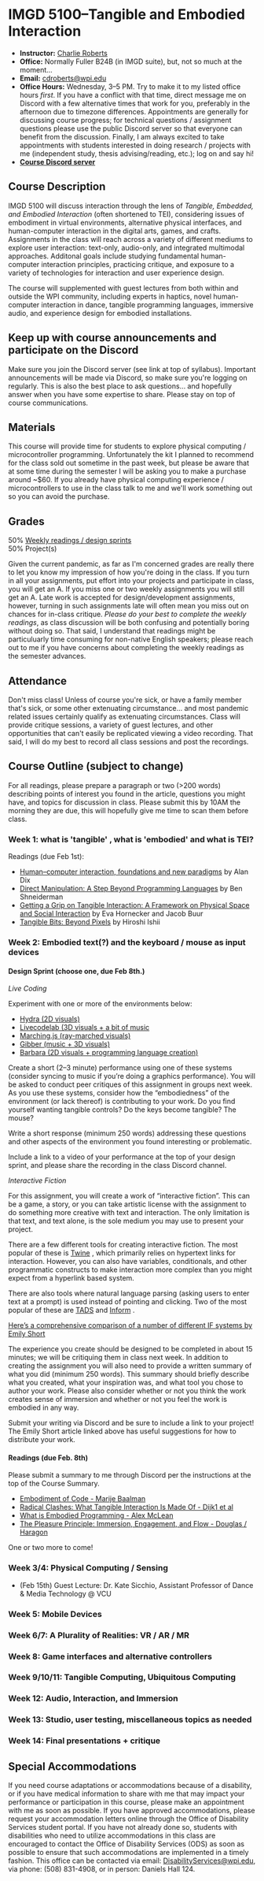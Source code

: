 # IMGD 5100–Tangible and Embodied Interaction

- **Instructor:** [Charlie Roberts](http://charlie-roberts.com)
- **Office:** Normally Fuller B24B (in IMGD suite), but, not so much at the moment...
- **Email:** <cdroberts@wpi.edu>
- **Office Hours:** Wednesday, 3–5 PM. Try to make it to my listed office hours _first_. If you have a conflict with that time, direct message me on Discord with a few alternative times that work for you, preferably in the afternoon due to timezone differences. Appointments are generally for discussing course progress; for technical questions / assignment questions please use the public Discord server so that everyone can benefit from the discussion. Finally, I am always excited to take appointments with students interested in doing research / projects with me (independent study, thesis advising/reading, etc.); log on and say hi! 
- **[Course Discord server](https://discord.gg/XR4R83aqFq)**

## Course Description
IMGD 5100 will discuss interaction through the lens of *Tangible, Embedded, and Embodied Interaction* (often shortened to TEI), considering issues of embodiment in virtual environments, alternative physical interfaces, and human-computer interaction in the digital arts, games, and crafts. Assignments in the class will reach across a variety of different mediums to explore user interaction: text-only, audio-only, and integrated multimodal approaches. Additonal goals include studying fundamental human-computer interaction principles, practicing critique, and exposure to a variety of technologies for interaction and user experience design.

The course will supplemented with guest lectures from both within and outside the WPI community, including experts in haptics, novel human-computer interaction in dance, tangible programming languages, immersive audio, and experience design for embodied installations. 

## Keep up with course announcements and participate on the Discord
Make sure you join the Discord server (see link at top of syllabus). Important announcements will be made via Discord, so make sure you're logging on regularly. This is also the best place to ask questions... and hopefully answer when you have some expertise to share. Please stay on top of course communications.

## Materials
This course will provide time for students to explore physical computing / microcontroller programming. Unfortunately the kit I planned to recommend for the class sold out sometime in the past week, but please be aware that at some time during the semester I will be asking you to make a purchase around ~$60. If you already have physical computing experience / microcontrollers to use in the class talk to me and we'll work something out so you can avoid the purchase.

## Grades
50% [Weekly readings / design sprints](https://github.com/IMGD-5100-2021/IMGD-5100-2021.github.io/blob/main/README.md#course-outline-subject-to-change)  
50% Project(s)

Given the current pandemic, as far as I'm concerned grades are really there to let you know my impression of how you're doing in the class. If you turn in all your assignments, put effort into your projects and participate in class, you will get an A. If you miss one or two weekly assignments you will still get an A. Late work is accepted for design/development assignments, however, turning in such assignments late will often mean you miss out on chances for in-class critique. *Please do your best to complete the weekly readings*, as class discussion will be both confusing and potentially boring without doing so. That said, I understand that readings might be particuluarly time consuming for non-native English speakers; please reach out to me if you have concerns about completing the weekly readings as the semester advances. 

## Attendance
Don't miss class! Unless of course you're sick, or have a family member that's sick, or some other extenuating circumstance... and most pandemic related issues certainly qualify as extenuating circumstances. Class will provide critique sessions, a variety of guest lectures, and other opportunities that can't easily be replicated viewing a video recording. That said, I will do my best to record all class sessions and post the recordings.

## Course Outline (subject to change)
For all readings, please prepare a paragraph or two (>200 words) describing points of interest you found in the article, questions you might have, and topics for discussion in class. Please submit this by 10AM the morning they are due, this will hopefully give me time to scan them before class.

### Week 1: what is 'tangible' , what is 'embodied' and what is TEI? 
Readings (due Feb 1st):
- [Human–computer interaction, foundations and new paradigms](https://www.alandix.com/academic/papers/JVLC-2016-HCI-FNP/JVLC-special-2016-draft.pdf) by Alan Dix  
- [Direct Manipulation:
A Step Beyond Programming Languages](https://www.cs.umd.edu/users/ben/papers/Shneiderman1983Direct.pdf) by Ben Shneiderman  
- [Getting a Grip on Tangible Interaction: A Framework on Physical Space and Social Interaction](http://www.ehornecker.de/Papers/FrameworkCHI.pdf) by Eva Hornecker and Jacob Buur  
- [Tangible Bits: Beyond Pixels](https://dl.acm.org/doi/pdf/10.1145/1347390.1347392) by Hiroshi Ishii  

### Week 2: Embodied text(?) and the keyboard / mouse as input devices
#### Design Sprint (choose one, due Feb 8th.)
*Live Coding*

Experiment with one or more of the environments below:
- [Hydra (2D visuals)](https://hydra.ojack.xyz)
- [Livecodelab (3D visuals + a bit of music](https://livecodelab.net/)
- [Marching.js (ray-marched visuals)](https://charlieroberts.github.io/marching/playground/)
- [Gibber (music + 3D visuals)](https://gibber.cc/alpha/playground)
- [Barbara (2D visuals + programming language creation)](https://www.barbara.graphics/)

Create a short (2–3 minute) performance using one of these systems (consider syncing to music if you’re doing a graphics performance). You will be asked to conduct peer critiques of this assignment in groups next week. As you use these systems, consider how the “embodiedness” of the environment (or lack thereof) is contributing to your work. Do you find yourself wanting tangible controls? Do the keys become tangible? The mouse?

Write a short response (minimum 250 words) addressing these questions and other aspects of the environment you found interesting or problematic. 

Include a link to a video of your performance at the top of your design sprint, and please share the recording in the class Discord channel. 

*Interactive Fiction*

For this assignment, you will create a work of “interactive fiction”. This can be a game, a story, or you can take artistic license with the assignment to do something more creative with text and interaction. The only limitation is that text, and text alone, is the sole medium you may use to present your project.

There are a few different tools for creating interactive fiction. The most popular of these is  [Twine](http://twinery.org/) , which primarily relies on hypertext links for interaction. However, you can also have variables, conditionals, and other programmatic constructs to make interaction more complex than you might expect from a hyperlink based system.

There are also tools where natural language parsing (asking users to enter text at a prompt) is used instead of pointing and clicking. Two of the most popular of these are   [TADS](http://www.tads.org/) 
and   [Inform](http://inform7.com/) . 

 [Here’s a comprehensive comparison of a number of different IF systems by Emily Short](https://emshort.blog/how-to-play/writing-if/)

The experience you create should be designed to be completed in about 15 minutes; we will be critiquing them in class next week. In addition to creating the assignment you will also need to provide a written summary of what you did (minimum 250 words). This summary should briefly describe what you created, what your inspiration was, and what tool you chose to author your work. Please also consider whether or not you think the work creates sense of immersion and whether or not you feel the work is embodied in any way.

Submit your writing via Discord and be sure to include a link to your project! The Emily Short article linked above has useful suggestions for how to distribute your work.

#### Readings (due Feb. 8th)
Please submit a summary to me through Discord per the instructions at the top of the Course Summary.
- [Embodiment of Code - Marije Baalman](https://zenodo.org/record/18748#.YBepti9h124)
- [Radical Clashes: What Tangible Interaction Is Made Of - Dijk1 et al](https://dl.acm.org/doi/pdf/10.1145/2460625.2460680?casa_token=nkmEsDhG44IAAAAA:sYqyBsnk4_tssXNF-5-SyyIpUbZZiJlu_L_7AuIiUahK_0TCU6vJKLCWjmrO_rNlHZ_yNvUk9-mw)
- [What is Embodied Programming - Alex McLean](https://slab.org/what-is-embodied-programming/)
- [The Pleasure Principle: Immersion, Engagement, and Flow - Douglas / Haragon](https://www.researchgate.net/publication/221267256_The_pleasure_principle_immersion_engagement_flow)

One or two more to come!


### Week 3/4: Physical Computing / Sensing
- (Feb 15th) Guest Lecture: Dr. Kate Sicchio, Assistant Professor of Dance & Media Technology @ VCU
      
### Week 5: Mobile Devices

### Week 6/7: A Plurality of Realities: VR / AR / MR

### Week 8: Game interfaces and alternative controllers

### Week 9/10/11: Tangible Computing, Ubiquitous Computing

### Week 12: Audio, Interaction, and Immersion

### Week 13: Studio, user testing, miscellaneous topics as needed

### Week 14: Final presentations + critique

## Special Accommodations
If you need course adaptations or accommodations because of a disability, or if you have medical information to share with me that may impact your performance or participation in this course, please make an appointment with me as soon as possible. If you have approved accommodations, please request your accommodation letters online through the Office of Disability Services student portal. If you have not already done so, students with disabilities who need to utilize accommodations in this class are encouraged to contact the Office of Disability Services (ODS) as soon as possible to ensure that such accommodations are implemented in a timely fashion. This office can be contacted via email: <DisabilityServices@wpi.edu>, via phone: (508) 831-4908, or in person: Daniels Hall 124.
